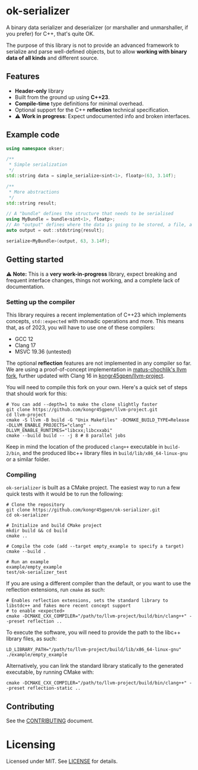 # ok-serializer

A binary data serializer and deserializer (or marshaller and unmarshaller, if you prefer)
for C++, that's quite OK.

The purpose of this library is not to provide an advanced framework to serialize and parse
well-defined objects, but to allow **working with binary data of all kinds** and different
source.

## Features

- **Header-only** library
- Built from the ground up using **C++23**.
- **Compile-time** type definitions for minimal overhead.
- Optional support for the C++ **reflection** technical specification.
- ⚠️ **Work in progress**: Expect undocumented info and broken interfaces.

## Example code

```cpp
using namespace okser;

/**
 * Simple serialization
 */
std::string data = simple_serialize<sint<1>, floatp>(63, 3.14f);

/**
 * More abstractions
 */
std::string result;

// A "bundle" defines the structure that needs to be serialised
using MyBundle = bundle<sint<1>, floatp>;
// An "output" defines where the data is going to be stored, a file, a string, a socket etc.
auto output = out::stdstring{result};

serialize<MyBundle>(output, 63, 3.14f);
```

## Getting started

⚠️ **Note:** This is a **very work-in-progress** library, expect breaking and frequent interface changes, things
not working, and a complete lack of documentation.

### Setting up the compiler

This library requires a recent implementation of C++23 which implements concepts, `std::expected` with monadic
operations and more. This means that, as of 2023, you will have to use one of these compilers:

- GCC 12
- Clang 17
- MSVC 19.36 (untested)

The optional **reflection** features are not implemented in any compiler so far. We are using a proof-of-concept
implementation in [matus-chochlik's llvm fork](https://github.com/matus-chochlik/llvm-project), further updated
with Clang 16 in [kongr45gpen/llvm-project](https://github.com/kongr45gpen/llvm-project).

You will need to compile this fork on your own. Here's a quick set of steps that should work for this:

```shell
# You can add --depth=1 to make the clone slightly faster
git clone https://github.com/kongr45gpen/llvm-project.git
cd llvm-project
cmake -S llvm -B build -G "Unix Makefiles" -DCMAKE_BUILD_TYPE=Release -DLLVM_ENABLE_PROJECTS="clang" -DLLVM_ENABLE_RUNTIMES="libcxx;libcxxabi"
cmake --build build -- -j 8 # 8 parallel jobs
```

Keep in mind the location of the produced `clang++` executable in `build-2/bin`, and the produced libc++ library
files in `build/lib/x86_64-linux-gnu` or a similar folder.

### Compiling

`ok-serializer` is built as a CMake project. The easiest way to run a few quick tests with it would be to run
the following:

```shell
# Clone the repository
git clone https://github.com/kongr45gpen/ok-serializer.git
cd ok-serializer

# Initialize and build CMake project
mkdir build && cd build
cmake ..

# Compile the code (add --target empty_example to specify a target)
cmake --build .

# Run an example
example/empty_example
test/ok-serializer_test
```

If you are using a different compiler than the default, or you want to use the reflection extensions, run `cmake`
as such:

```shell
# Enables reflection extensions, sets the standard library to libstdc++ and fakes more recent concept support
# to enable <expected>
cmake -DCMAKE_CXX_COMPILER="/path/to/llvm-project/build/bin/clang++" --preset reflection ..
```

To execute the software, you will need to provide the path to the libc++ library files, as such:

```shell
LD_LIBRARY_PATH="/path/to/llvm-project/build/lib/x86_64-linux-gnu" ./example/empty_example
```

Alternatively, you can link the standard library statically to the generated executable, by running CMake with:

```shell
cmake -DCMAKE_CXX_COMPILER="/path/to/llvm-project/build/bin/clang++" --preset reflection-static ..
```

## Contributing

See the [CONTRIBUTING](CONTRIBUTING.md) document.

# Licensing

Licensed under MIT. See [LICENSE](LICENSE) for details.
